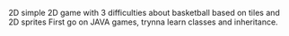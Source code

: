 2D simple 2D game with 3 difficulties about basketball based on tiles and 2D sprites
First go on JAVA games, trynna learn  classes and inheritance.
